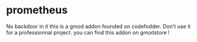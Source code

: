 # prometheus
No backdoor in it
this is a gmod addon founded on codefodder. Don't use it for a professionnal project. 
you can find this addon on gmodstore ! 
